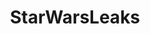 ---
title: StarWarsLeaks
crosslinks:
- starwarsspeculation
- youtubefactsbot
- StarWars
- u_imguralbumbot
- youtubot
- StarWarsBattlefront
- IAmA
- movies
- autotldr
- SubAutoCorrectBot
- StarWarsReference
- legoleaks
- tmsbmeta
- SequelMemes
- thesupremepablo
- john_yukis_bots
- EmpireDidNothingWrong
- gatekeeping
- StarWarsForceArena
- starwarscanon
---